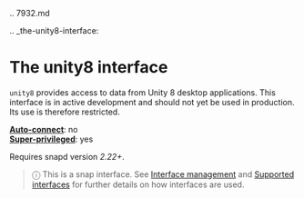 .. 7932.md

.. _the-unity8-interface:

# The unity8 interface

`unity8` provides access to data from Unity 8 desktop applications. This interface is in active development and should not yet be used in production. Its use is therefore restricted.

**[Auto-connect](interface-management.md#heading--auto-connections)**: no</br>
**[Super-privileged](super-privileged-interfaces.md)**: yes</br>

Requires snapd version _2.22+_.

> ⓘ  This is a snap interface. See [Interface management](interface-management.md) and [Supported interfaces](supported-interfaces.md) for further details on how interfaces are used.